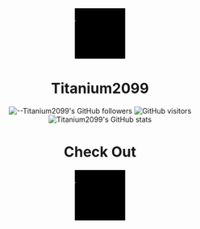   <div align="center"><img src="https://github.com/Titanium2099/Titanium2099/blob/main/Titanium.gif" width="100"/></div>

# <div align="center">Titanium2099</div>
<div align=center> 

![--Titanium2099's GitHub followers](https://img.shields.io/github/followers/Titanium2099?color=00bbbb&style=for-the-badge&logo=github&logoColor=fff) 
![GitHub visitors](https://visitor-badge-reloaded.herokuapp.com/badge?page_id=Titanium2099.visitor.badge.reloaded&color=00bbbb&style=for-the-badge&logo=github)
  <br>
![Titanium2099's GitHub stats](https://github-readme-stats.vercel.app/api?username=Titanium2099&show_icons=true)
 <!--![Titanium2099's Top Langs](https://github-readme-stats.vercel.app/api/top-langs/?username=Titanium2099&layout=compact)-->
# <div align="center">Check Out</div>
  <img src="https://github.com/Titanium2099/Titanium2099/blob/main/Titanium.gif" width="100"/>
</div>

